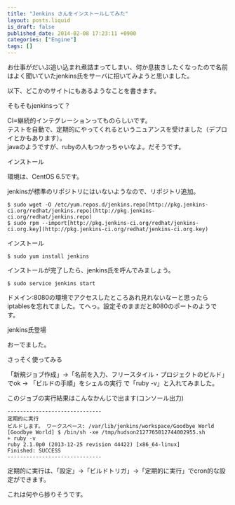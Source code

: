 ```yaml
---
title: "Jenkins さんをインストールしてみた"
layout: posts.liquid
is_draft: false
published_date: 2014-02-08 17:23:11 +0900
categories: ["Engine"]
tags: []
---
```


お仕事がだいぶ追い込まれ煮詰まってしまい、何か息抜きしたくなったので名前はよく聞いていたjenkins氏をサーバに招いてみようと思いました。

以下、どこかのサイトにもあるようなことを書きます。

そもそもjenkinsって？

CI=継続的インテグレーションってものらしいです。  
テストを自動で、定期的にやってくれるというニュアンスを受けました（デプロイとかもあります）。  
javaのようですが、rubyの人もつかっちゃいなよ。だそうです。

インストール

環境は、CentOS 6.5です。

jenkinsが標準のリポジトリにはいないようなので、リポジトリ追加。

    $ sudo wget -O /etc/yum.repos.d/jenkins.repo[http://pkg.jenkins-ci.org/redhat/jenkins.repo](http://pkg.jenkins-ci.org/redhat/jenkins.repo)
    $ sudo rpm --import[http://pkg.jenkins-ci.org/redhat/jenkins-ci.org.key](http://pkg.jenkins-ci.org/redhat/jenkins-ci.org.key)

インストール

    $ sudo yum install jenkins

インストールが完了したら、jenkins氏を呼んでみましょう。

    $ sudo service jenkins start

ドメイン:8080の環境でアクセスしたところあれ見れないなーと思ったら  
iptablesを忘れてました。てへっ。設定そのままだと8080のポートのようです。

jenkins氏登場

おーでました。

さっそく使ってみる

「新規ジョブ作成」→「名前を入力、フリースタイル・プロジェクトのビルド」でok → 「ビルドの手順」をシェルの実行 で「ruby -v」と入れてみました。

このジョブの実行結果はこんなかんじで出ます(コンソール出力)

    ------------------------------
    定期的に実行
    ビルドします。 ワークスペース: /var/lib/jenkins/workspace/Goodbye World
    [Goodbye World] $ /bin/sh -xe /tmp/hudson2127765012744002955.sh
    + ruby -v
    ruby 2.1.0p0 (2013-12-25 revision 44422) [x86_64-linux]
    Finished: SUCCESS
    ------------------------------

定期的に実行は、「設定」-\>「ビルドトリガ」-\>「定期的に実行」でcron的な設定ができます。

これは何やら捗りそうです。


